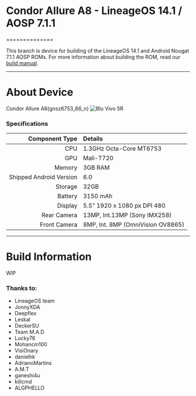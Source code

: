 # Condor Allure A8 - LineageOS 14.1 / AOSP 7.1.1
==============

This branch is device for building of the LineageOS 14.1 and Android Nougat 7.1.1 AOSP ROMs. For more information about building the ROM, read our [build manual](manual).

---

# About Device

Condor Allure A8(gnsz6753_66_n)
![Blu Vivo 5R](http://cdn2.gsmarena.com/vv/bigpic/blu-vivo-5r.jpg "Blu Vivo 5R")

### Specifications

Component Type | Details
-------:|:-------------------------
CPU     | 1.3GHz Octa-Core MT6753
GPU     | Mali-T720
Memory  | 3GB RAM
Shipped Android Version | 6.0
Storage | 32GB
Battery | 3150 mAh
Display | 5.5" 1920 x 1080 px DPI 480
Rear Camera | 13MP, Int.13MP (Sony IMX258)
Front Camera | 8MP, Int. 8MP (OmniVision OV8865)

---

# Build Information

WIP


### Thanks to:
 * LineageOS team
 * JonnyXDA
 * Deepflex
 * Leskal
 * DeckerSU
 * Team M.A.D
 * Lucky76
 * Mohancm100
 * VisiOnary
 * danielhk
 * AdrianoMartins
 * A.M.T
 * ganeshi4u
 * killcmd
 * ALGPHELLO
 
